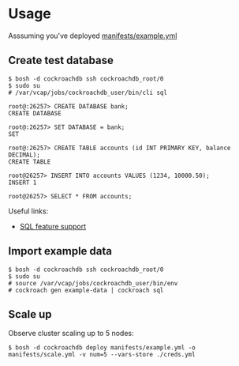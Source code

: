 # Usage

Asssuming you've deployed [manifests/example.yml](../manifests/example.yml)

## Create test database

```
$ bosh -d cockroachdb ssh cockroachdb_root/0
$ sudo su
# /var/vcap/jobs/cockroachdb_user/bin/cli sql

root@:26257> CREATE DATABASE bank;
CREATE DATABASE

root@:26257> SET DATABASE = bank;
SET

root@:26257> CREATE TABLE accounts (id INT PRIMARY KEY, balance DECIMAL);
CREATE TABLE

root@26257> INSERT INTO accounts VALUES (1234, 10000.50);
INSERT 1

root@26257> SELECT * FROM accounts;
```

Useful links:

- [SQL feature support](https://www.cockroachlabs.com/docs/sql-feature-support.html)

## Import example data

```
$ bosh -d cockroachdb ssh cockroachdb_root/0
$ sudo su
# source /var/vcap/jobs/cockroachdb_user/bin/env
# cockroach gen example-data | cockroach sql
```

## Scale up

Observe cluster scaling up to 5 nodes:

```
$ bosh -d cockroachdb deploy manifests/example.yml -o manifests/scale.yml -v num=5 --vars-store ./creds.yml
```
